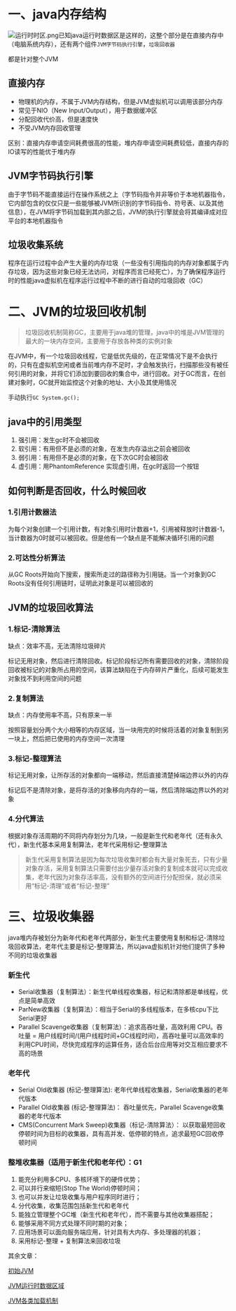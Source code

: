# 一、java内存结构

![运行时时区.png](/upload/运行时时区.png)已知java运行时数据区是这样的，这整个部分是在直接内存中（电脑系统内存），还有两个组件`JVM字节码执行引擎`，`垃圾回收器`

都是针对整个JVM

## 直接内存

- 物理机的内存，不属于JVM内存结构，但是JVM虚拟机可以调用该部分内存
- 常见于NIO（New Input/Output），用于数据缓冲区
- 分配回收代价高，但是速度快
- 不受JVM内存回收管理

区别：直接内存申请空间耗费很高的性能，堆内存申请空间耗费较低，直接内存的IO读写的性能优于堆内存

## JVM字节码执行引擎

由于字节码不能直接运行在操作系统之上（字节码指令并非等价于本地机器指令，它内部包含的仅仅只是一些能够被JVM所识别的字节码指令、符号表、以及其他信息），在JVM将字节码加载到其内部之后，JVM的执行引擎就会将其编译成对应平台的本地机器指令

## 垃圾收集系统

程序在运行过程中会产生大量的内存垃圾（一些没有引用指向的内存对象都属于内存垃圾，因为这些对象已经无法访问，对程序而言已经死亡），为了确保程序运行时的性能java虚拟机在程序运行过程中不断的进行自动的垃圾回收（GC）

# 二、JVM的垃圾回收机制

> 垃圾回收机制简称GC，主要用于java堆的管理，java中的堆是JVM管理的最大的一块内存空间，主要用于存放各种类的实例对象

在JVM中，有一个垃圾回收线程，它是低优先级的，在正常情况下是不会执行的，只有在虚拟机空闲或者当前堆内存不足时，才会触发执行，扫描那些没有被任何引用的对象，并将它们添加到要回收的集合中，进行回收。对于GC而言，在创建对象时，GC就开始监控这个对象的地址、大小及其使用情况

手动执行`GC System.gc();`

## java中的引用类型

1. 强引用：发生gc时不会被回收
2. 软引用：有用但不是必须的对象，在发生内存溢出之前会被回收
3. 弱引用：有用但不是必须的对象，在下次GC时会被回收
4. 虚引用：用PhantomReference 实现虚引用，在gc时返回一个按钮

## 如何判断是否回收，什么时候回收

### 1.引用计数器法

为每个对象创建一个引用计数，有对象引用时计数器+1，引用被释放时计数器-1，当计数器为0时就可以被回收。但是他有一个缺点是不能解决循环引用的问题

### 2.可达性分析算法

从GC Roots开始向下搜索，搜索所走过的路径称为引用链。当一个对象到GC Roots没有任何引用链时，证明此对象是可以被回收的

## JVM的垃圾回收算法

### 1.标记-清除算法

缺点：效率不高，无法清除垃圾碎片

标记无用对象，然后进行清除回收。标记阶段标记所有需要回收的对象，清除阶段回收被标记的对象所占用的空间，该算法缺陷在于内存碎片严重化，后续可能发生对象找不到利用空间的问题

### 2.复制算法

缺点：内存使用率不高，只有原来一半

按照容量划分两个大小相等的内存区域，当一块用完的时候将活着的对象复制到另一块上，然后把已使用的内存空间一次清理

### 3.标记-整理算法

标记无用对象，让所存活的对象都向一端移动，然后直接清楚掉端边界以外的内存

标记后不是清除对象，是将存活的对象移向内存的一端，然后清除端边界以外的对象

### 4.分代算法

根据对象存活周期的不同将内存划分为几块，一般是新生代和老年代（还有永久代），新生代基本采用复制算法，老年代采用标记-整理算法

> 新生代采用复制算法是因为每次垃圾收集时都会有大量对象死去，只有少量对象存活，采用复制算法只需要付出少量存活对象的复制成本就可以完成收集，老年代因为对象存活率高，没有额外的空间进行分配担保，就必须采用“标记-清理”或者“标记-整理”



# 三、垃圾收集器

java堆内存被划分为新年代和老年代两部分，新生代主要使用复制和标记-清除垃圾回收算法，老年代主要是标记-整理算法，所以java虚拟机针对他们提供了多种不同的垃圾收集器

### 新生代

- Serial收集器（复制算法）：新生代单线程收集器，标记和清除都是单线程，优点是简单高效
- ParNew收集器（复制算法）：相当于Serial的多线程版本，在多核cpu下比Serial更好
- Parallel Scavenge收集器（复制算法）：追求高吞吐量，高效利用 CPU。吞吐量 = 用户线程时间/(用户线程时间+GC线程时间)，高吞吐量可以高效率的利用CPU时间，尽快完成程序的运算任务，适合后台应用等对交互相应要求不高的场景

### 老年代

- Serial Old收集器 (标记-整理算法): 老年代单线程收集器，Serial收集器的老年代版本
- Parallel Old收集器 (标记-整理算法)： 吞吐量优先，Parallel Scavenge收集器的老年代版本
- CMS(Concurrent Mark Sweep)收集器（标记-清除算法）： 以获取最短回收停顿时间为目标的收集器，具有高并发、低停顿的特点，追求最短GC回收停顿时间

### 整堆收集器（适用于新生代和老年代）：G1

1. 能充分利用多CPU、多核环境下的硬件优势；
2. 可以并行来缩短(Stop The World)停顿时间；
3. 也可以并发让垃圾收集与用户程序同时进行；
4. 分代收集，收集范围包括新生代和老年代
5. 能独立管理整个GC堆（新生代和老年代），而不需要与其他收集器搭配；
6. 能够采用不同方式处理不同时期的对象；
7. 应用场景可以面向服务端应用，针对具有大内存、多处理器的机器；
8. 采用标记-整理 + 复制算法来回收垃圾



其余文章：

[初始JVM](https://onelibero.love/archives/jvm0)

[JVM运行时数据区域](https://oneliber.love/archives/jvm1)

[JVM各类加载机制](https://onelibero.love/archives/jvm2)